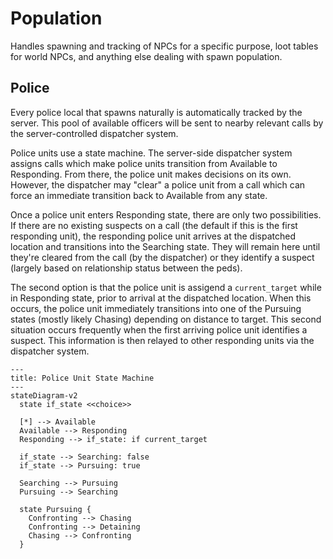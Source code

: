 # Population
Handles spawning and tracking of NPCs for a specific purpose, loot tables for world NPCs, and anything else dealing with spawn population.

## Police
Every police local that spawns naturally is automatically tracked by the server. This pool of available officers will be sent to nearby relevant calls by the server-controlled dispatcher system.

Police units use a state machine. The server-side dispatcher system assigns calls which make police units transition from Available to Responding.  From there, the police unit makes decisions on its own. However, the dispatcher may "clear" a police unit from a call which can force an immediate transition back to Available from any state.

Once a police unit enters Responding state, there are only two possibilities. If there are no existing suspects on a call (the default if this is the first responding unit), the responding police unit arrives at the dispatched location and transitions into the Searching state. They will remain here until they're cleared from the call (by the dispatcher) or they identify a suspect (largely based on relationship status between the peds).

The second option is that the police unit is assigend a `current_target` while in Responding state, prior to arrival at the dispatched location. When this occurs, the police unit immediately transitions into one of the Pursuing states (mostly likely Chasing) depending on distance to target. This second situation occurs frequently when the first arriving police unit identifies a suspect. This information is then relayed to other responding units via the dispatcher system.

```mermaid
---
title: Police Unit State Machine
---
stateDiagram-v2
  state if_state <<choice>>

  [*] --> Available
  Available --> Responding
  Responding --> if_state: if current_target

  if_state --> Searching: false
  if_state --> Pursuing: true

  Searching --> Pursuing
  Pursuing --> Searching

  state Pursuing {
    Confronting --> Chasing
    Confronting --> Detaining
    Chasing --> Confronting
  }
```
